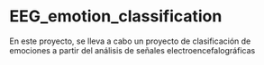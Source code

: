 # EEG_emotion_classification
En este proyecto, se lleva a cabo un proyecto de clasificación de emociones a partir del análisis de señales electroencefalográficas
